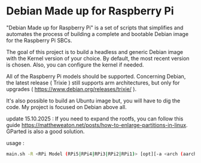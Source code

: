 # Debian Made up for Raspberry Pi
"Debian Made up for Raspberry Pi" is a set of scripts that simplifies and automates the process of building a complete and bootable Debian image for the Raspberry Pi SBCs.
 
The goal of this project is to build a headless and generic Debian image with the Kernel version of your choice. By default, the most recent version is chosen. 
Also, you can configure the kernel if needed.
 
All of the Raspberry Pi models should be supported. Concerning Debian, the latest release ( Trixie ) still supports arm architectures, but only for upgrades ( https://www.debian.org/releases/trixie/ ). 

It's also possible to build an Ubuntu image but, you will have to dig the code. My project is focused on Debian above all.

update 15.10.2025 : 
If you need to expand the rootfs, you can follow this guide https://mattheweaton.net/posts/how-to-enlarge-partitions-in-linux. GParted is also a good solution.

usage :
```bash
main.sh -R <RPi Model (RPi5|RPi4|RPi3|RPi2|RPi1)> [opt][-a <arch (aarch64|armhf)> -c <enable kernel conf> -x <enable img compression>]
```

